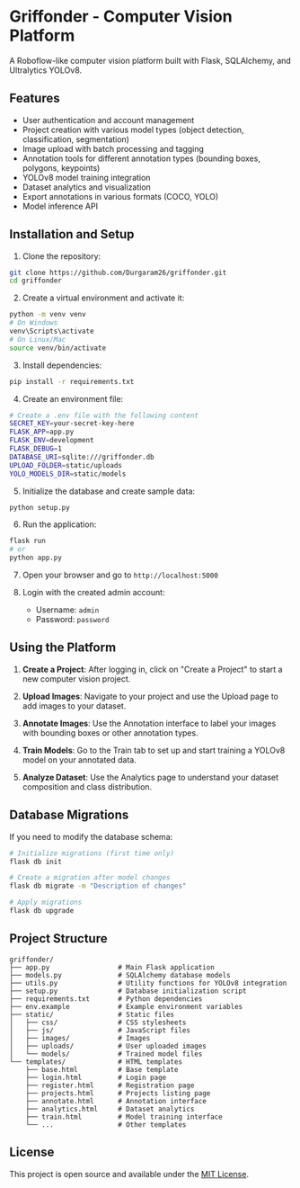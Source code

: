 # Griffonder - Computer Vision Platform

A Roboflow-like computer vision platform built with Flask, SQLAlchemy, and Ultralytics YOLOv8.

## Features

- User authentication and account management
- Project creation with various model types (object detection, classification, segmentation)
- Image upload with batch processing and tagging
- Annotation tools for different annotation types (bounding boxes, polygons, keypoints)
- YOLOv8 model training integration
- Dataset analytics and visualization
- Export annotations in various formats (COCO, YOLO)
- Model inference API

## Installation and Setup

1. Clone the repository:
```bash
git clone https://github.com/Durgaram26/griffonder.git
cd griffonder
```

2. Create a virtual environment and activate it:
```bash
python -m venv venv
# On Windows
venv\Scripts\activate
# On Linux/Mac
source venv/bin/activate
```

3. Install dependencies:
```bash
pip install -r requirements.txt
```

4. Create an environment file:
```bash
# Create a .env file with the following content
SECRET_KEY=your-secret-key-here
FLASK_APP=app.py
FLASK_ENV=development
FLASK_DEBUG=1
DATABASE_URI=sqlite:///griffonder.db
UPLOAD_FOLDER=static/uploads
YOLO_MODELS_DIR=static/models
```

5. Initialize the database and create sample data:
```bash
python setup.py
```

6. Run the application:
```bash
flask run
# or
python app.py
```

7. Open your browser and go to `http://localhost:5000`

8. Login with the created admin account:
   - Username: `admin`
   - Password: `password`

## Using the Platform

1. **Create a Project**: After logging in, click on "Create a Project" to start a new computer vision project.

2. **Upload Images**: Navigate to your project and use the Upload page to add images to your dataset.

3. **Annotate Images**: Use the Annotation interface to label your images with bounding boxes or other annotation types.

4. **Train Models**: Go to the Train tab to set up and start training a YOLOv8 model on your annotated data.

5. **Analyze Dataset**: Use the Analytics page to understand your dataset composition and class distribution.

## Database Migrations

If you need to modify the database schema:

```bash
# Initialize migrations (first time only)
flask db init

# Create a migration after model changes
flask db migrate -m "Description of changes"

# Apply migrations
flask db upgrade
```

## Project Structure

```
griffonder/
├── app.py                 # Main Flask application
├── models.py              # SQLAlchemy database models
├── utils.py               # Utility functions for YOLOv8 integration
├── setup.py               # Database initialization script
├── requirements.txt       # Python dependencies
├── env.example            # Example environment variables
├── static/                # Static files
│   ├── css/               # CSS stylesheets
│   ├── js/                # JavaScript files
│   ├── images/            # Images
│   ├── uploads/           # User uploaded images
│   └── models/            # Trained model files
└── templates/             # HTML templates
    ├── base.html          # Base template
    ├── login.html         # Login page
    ├── register.html      # Registration page
    ├── projects.html      # Projects listing page
    ├── annotate.html      # Annotation interface
    ├── analytics.html     # Dataset analytics
    ├── train.html         # Model training interface
    └── ...                # Other templates
```

## License

This project is open source and available under the [MIT License](LICENSE). 
``` 
